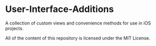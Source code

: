 User-Interface-Additions
============

A collection of custom views and convenience methods for use in iOS projects.

All of the content of this repository is licensed under the MIT License.